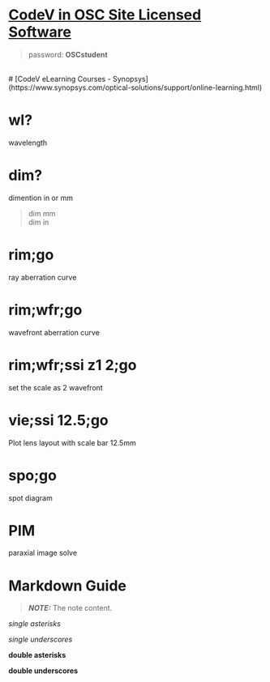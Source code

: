 # [CodeV in OSC Site Licensed Software](https://wp.optics.arizona.edu/helpdesk/osc-site-licensed-software/other-links/)
> password: **OSCstudent**

<br />
# [CodeV eLearning Courses - Synopsys](https://www.synopsys.com/optical-solutions/support/online-learning.html)

# wl?  
wavelength 
# dim? 
dimention in or mm
>dim mm  
>dim in

# rim;go 
ray aberration curve
# rim;wfr;go
wavefront aberration curve
# rim;wfr;ssi z1 2;go
set the scale as 2 wavefront
# vie;ssi 12.5;go
Plot lens layout with scale bar 12.5mm

# spo;go
spot diagram



# PIM
paraxial image solve 


# Markdown Guide

> **_NOTE:_**  The note content.

*single asterisks*

_single underscores_

**double asterisks**

__double underscores__

